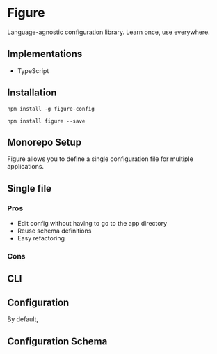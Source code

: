 # Figure

Language-agnostic configuration library. Learn once, use everywhere.

## Implementations

- TypeScript

## Installation

`npm install -g figure-config`

`npm install figure --save`

## Monorepo Setup

Figure allows you to define a single configuration file for multiple applications.

## Single file

### Pros

- Edit config without having to go to the app directory
- Reuse schema definitions
- Easy refactoring

### Cons


## CLI




## Configuration

By default,

## Configuration Schema



